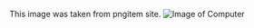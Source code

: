This image was taken from pngitem site.
![Image of Computer](https://encrypted-tbn0.gstatic.com/images?q=tbn:ANd9GcQ5Ct0S0W7nynqezZYY8llMnLTIMq2LEvWqQw&usqp=CAU)
